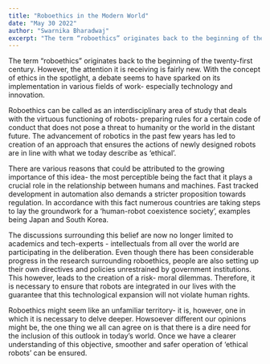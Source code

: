 ```yaml
---
title: "Roboethics in the Modern World"
date: "May 30 2022"
author: "Swarnika Bharadwaj"
excerpt: "The term “roboethics” originates back to the beginning of the twenty-first century. However, the attention it is receiving is fairly new. With the concept of ethics in the spotlight, a debate seems to have sparked on its implementation in various fields of work- especially technology and innovation."
---
```


The term “roboethics” originates back to the beginning of the twenty-first century. However, the attention it is receiving is fairly new. With the concept of ethics in the spotlight, a debate seems to have sparked on its implementation in various fields of work- especially technology and innovation.

Roboethics can be called as an interdisciplinary area of study that deals with the virtuous functioning of robots- preparing rules for a certain code of conduct that does not pose a threat to humanity or the world in the distant future. The advancement of robotics in the past few years has led to creation of an approach that ensures the actions of newly designed robots are in line with what we today describe as ‘ethical’.

There are various reasons that could be attributed to the growing importance of this idea- the most perceptible being the fact that it plays a crucial role in the relationship between humans and machines. Fast tracked development in automation also demands a stricter proposition towards regulation. In accordance with this fact numerous countries are taking steps to lay the groundwork for a ‘human-robot coexistence society’, examples being Japan and South Korea.

The discussions surrounding this belief are now no longer limited to academics and tech-experts - intellectuals from all over the world are participating in the deliberation. Even though there has been considerable progress in the research surrounding roboethics, people are also setting up their own directives and policies unrestrained by government institutions. This however, leads to the creation of a risk- moral dilemmas. Therefore, it is necessary to ensure that robots are integrated in our lives with the guarantee that this technological expansion will not violate human rights.

Roboethics might seem like an unfamiliar territory- it is, however, one in which it is necessary to delve deeper. Howsoever different our opinions might be, the one thing we all can agree on is that there is a dire need for the inclusion of this outlook in today’s world. Once we have a clearer understanding of this objective, smoother and safer operation of ‘ethical robots’ can be ensured.

